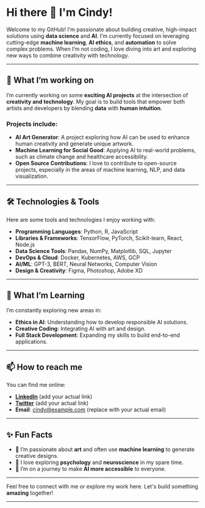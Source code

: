 # Hi there 👋 I'm Cindy!

Welcome to my GitHub! I'm passionate about building creative, high-impact solutions using **data science** and **AI**. I’m currently focused on leveraging cutting-edge **machine learning**, **AI ethics**, and **automation** to solve complex problems. When I’m not coding, I love diving into art and exploring new ways to combine creativity with technology.

---

## 🚀 What I’m working on
I’m currently working on some **exciting AI projects** at the intersection of **creativity and technology**. My goal is to build tools that empower both artists and developers by blending **data** with **human intuition**.

### Projects include:
- **AI Art Generator**: A project exploring how AI can be used to enhance human creativity and generate unique artwork.
- **Machine Learning for Social Good**: Applying AI to real-world problems, such as climate change and healthcare accessibility.
- **Open Source Contributions**: I love to contribute to open-source projects, especially in the areas of machine learning, NLP, and data visualization.

---

## 🛠️ Technologies & Tools
Here are some tools and technologies I enjoy working with:

- **Programming Languages**: Python, R, JavaScript
- **Libraries & Frameworks**: TensorFlow, PyTorch, Scikit-learn, React, Node.js
- **Data Science Tools**: Pandas, NumPy, Matplotlib, SQL, Jupyter
- **DevOps & Cloud**: Docker, Kubernetes, AWS, GCP
- **AI/ML**: GPT-3, BERT, Neural Networks, Computer Vision
- **Design & Creativity**: Figma, Photoshop, Adobe XD

---

## 🌱 What I’m Learning
I’m constantly exploring new areas in:
- **Ethics in AI**: Understanding how to develop responsible AI solutions.
- **Creative Coding**: Integrating AI with art and design.
- **Full Stack Development**: Expanding my skills to build end-to-end applications.

---

## 📫 How to reach me
You can find me online:

- **[LinkedIn](https://www.linkedin.com)** (add your actual link)
- **[Twitter](https://www.twitter.com)** (add your actual link)
- **Email**: cindy@example.com (replace with your actual email)

---

## ✨ Fun Facts
- 🎨 I’m passionate about **art** and often use **machine learning** to generate creative designs.
- 🧠 I love exploring **psychology** and **neuroscience** in my spare time.
- 🚀 I’m on a journey to make **AI more accessible** to everyone.

---

Feel free to connect with me or explore my work here. Let's build something **amazing** together!

--- 
